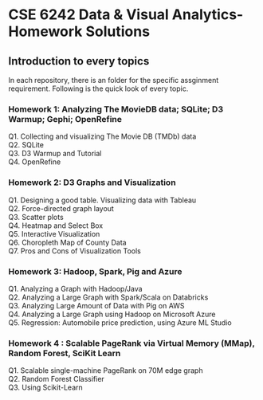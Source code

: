# **CSE 6242 Data &amp; Visual Analytics**-Homework Solutions

## Introduction to every topics
In each repository, there is an folder for the specific assginment requirement. Following is the quick look of every topic.

### Homework 1: Analyzing The MovieDB data; SQLite; D3 Warmup; Gephi; OpenRefine
Q1. Collecting and visualizing The Movie DB (TMDb) data   
Q2. SQLite   
Q3. D3 Warmup and Tutorial   
Q4. OpenRefine

### Homework 2: D3 Graphs and Visualization  
Q1. Designing a good table. Visualizing data with Tableau  
Q2. Force-directed graph layout   
Q3. Scatter plots  
Q4. Heatmap and Select Box   
Q5. Interactive Visualization   
Q6. Choropleth Map of County Data  
Q7. Pros and Cons of Visualization Tools  
  
### Homework 3: Hadoop, Spark, Pig and Azure  
Q1. Analyzing a Graph with Hadoop/Java   
Q2. Analyzing a Large Graph with Spark/Scala on Databricks   
Q3. Analyzing Large Amount of Data with Pig on AWS   
Q4. Analyzing a Large Graph using Hadoop on Microsoft Azure   
Q5. Regression: Automobile price prediction, using Azure ML Studio

### Homework 4 : Scalable PageRank via Virtual Memory (MMap), Random Forest, SciKit Learn   
Q1. Scalable single-machine PageRank on 70M edge graph   
Q2. Random Forest Classifier   
Q3. Using Scikit-Learn
